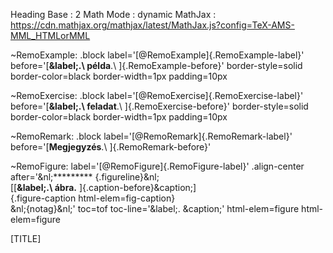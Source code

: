 Heading Base  : 2 
Math Mode     : dynamic
MathJax       : https://cdn.mathjax.org/mathjax/latest/MathJax.js?config=TeX-AMS-MML_HTMLorMML

~RemoExample: .block
  label='[@RemoExample]{.RemoExample-label}'
  before='[**&label;.\ példa**.\ ]{.RemoExample-before}'
  border-style=solid
  border-color=black
  border-width=1px
  padding=10px
  
~RemoExercise: .block
  label='[@RemoExercise]{.RemoExercise-label}'
  before='[**&label;.\ feladat**.\ ]{.RemoExercise-before}'
  border-style=solid
  border-color=black
  border-width=1px
  padding=10px
  
~RemoRemark: .block
  label='[@RemoRemark]{.RemoRemark-label}'
  before='[**Megjegyzés**.\ ]{.RemoRemark-before}'

~RemoFigure:
  label='[@RemoFigure]{.RemoFigure-label}' .align-center
  after='&nl;********* {.figureline}&nl;\
    [[**&label;.\ ábra.** ]{.caption-before}&caption;]\
    {.figure-caption html-elem=fig-caption}\
    &nl;{notag}&nl;'
  toc=tof toc-line='&label;. &caption;'
  html-elem=figure
  html-elem=figure

[TITLE]
